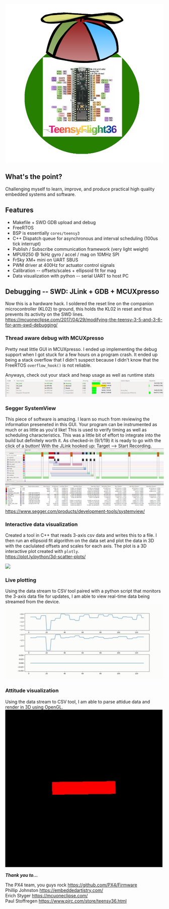 ![](images/teensyflight.png)
## What's the point?
Challenging myself to learn, improve, and produce practical high quality embedded systems and software.

## Features
- Makefile + SWD GDB upload and debug
- FreeRTOS
- BSP is essentially `cores/teensy3`
- C++ Dispatch queue for asynchronous and interval scheduling (100us tick interrupt)
- Publish / Subscribe communication framework (very light weight)
- MPU9250 @ 1kHz gyro / accel / mag on 10MHz SPI
- FrSky XM+ mini on UART SBUS
- PWM driver at 400Hz for actuator control signals
- Calibration -- offsets/scales + ellipsoid fit for mag
- Data visualization with python -- serial UART to host PC

## Debugging -- SWD: JLink + GDB + MCUXpresso
Now this is a hardware hack. I soldered the reset line on the companion microcontroller (KL02) to ground, this holds the KL02 in reset and thus prevents its activity on the SWD lines.<br/>
https://mcuoneclipse.com/2017/04/29/modifying-the-teensy-3-5-and-3-6-for-arm-swd-debugging/
### Thread aware debug with MCUXpresso
Pretty neat little GUI in MCUXpresso. I ended up implementing the debug support when I got stuck for a few hours on a program crash. It ended up being a stack overflow that I didn't suspect because I didn't know that the FreeRTOS `overflow_hook()` is not reliable.

Anyways, check out your stack and heap usage as well as runtime stats
![](images/freertosTAD.png)
### Segger SystemView
This piece of software is amazing. I learn so much from reviewing the information preseneted in this GUI. Your program can be instrumented as much or as little as you'd like! This is used to verify timing as well as scheduling characteristics. This was a little bit of effort to integrate into the build but definitely worth it. As checked-in (9/1/19) it is ready to go with the click of a button! With the JLink hooked up: Target --> Start Recording.
![](images/systemview.png)<br/>
https://www.segger.com/products/development-tools/systemview/

### Interactive data visualization
Created a tool in C++ that reads 3-axis csv data and writes this to a file.  I then run an ellipsoid fit algorithm on the data set and plot the data in 3D with the caclulated offsets and scales for each axis. The plot is a 3D interactive plot created with `plotly`.<br/>
https://plot.ly/python/3d-scatter-plots/

![](images/mag_data.gif)

### Live plotting
Using the data stream to CSV tool paired with a python script that monitors the 3-axis data file for updates, I am able to view real-time data being streamed from the device.
![](images/live_plot.gif)


### Attitude visualization
Using the data stream to CSV tool, I am able to parse attidue data and render in 3D using OpenGL.
![](images/attitude.gif)

***Thank you to...***

The PX4 team, you guys rock https://github.com/PX4/Firmware<br/>
Phillip Johnston https://embeddedartistry.com/<br/>
Erich Styger https://mcuoneclipse.com/<br/>
Paul Stoffregen https://www.pjrc.com/store/teensy36.html<br/>

